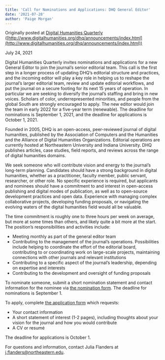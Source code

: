 ```yaml
---
title: 'Call for Nominations and Applications: DHQ General Editor'
date: '2021-07-28'
author: 'Paige Morgan'
---
```

Originally posted at [Digital Humanities Quarterly](http://www.digitalhumanities.org/dhq/announcements/index.html) ([http://www.digitalhumanities.org/dhq/announcements/index.html](http://www.digitalhumanities.org/dhq/announcements/index.html))

July 24, 2021

Digital Humanities Quarterly invites nominations and applications for a new General Editor to join the journal’s senior editorial team. This call is the first step in a longer process of updating DHQ’s editorial structure and practices, and the incoming editor will play a key role in helping us to reshape the journal’s larger editorial team, review and update editorial workflows, and put the journal on a secure footing for its next 15 years of operation. In particular we are seeking to diversify the journal’s staffing and bring in new voices. Scholars of color, underrepresented minorities, and people from the global South are strongly encouraged to apply. The new editor would join the team in early 2022 for a five-year term (renewable). The deadline for nominations is September 1, 2021, and the deadline for applications is October 1, 2021.

Founded in 2005, DHQ is an open-access, peer-reviewed journal of digital humanities, published by the Association of Computers and the Humanities and the Alliance of Digital Humanities Organizations. Editorial operations are currently hosted at Northeastern University and Indiana University. DHQ publishes articles, case studies, field reports, and reviews across the range of digital humanities domains.

We seek someone who will contribute vision and energy to the journal’s long-term planning. Candidates should have a strong background in digital humanities, whether as a practitioner, faculty member, public servant, researcher, or other role. No specific experience is required, but applicants and nominees should have a commitment to and interest in open-access publishing and digital modes of publication, as well as to open-source development practices and open data. Experience with managing complex collaborative projects, developing funding proposals, or navigating the evolving waters of the digital humanities field would all be valuable.

The time commitment is roughly one to three hours per week on average, but more at some times than others, and likely quite a bit more at the start. The position’s responsibilities and activities include:

- Meeting monthly as part of the general editor team
- Contributing to the management of the journal’s operations. Possibilities include helping to coordinate the effort of the editorial board, contributing to or coordinating work on large-scale projects, maintaining connections with other journals and relevant institutions
- Contributing to a specific aspect of the journal’s leadership, depending on expertise and interests
- Contributing to the development and oversight of funding proposals

To nominate someone, submit a short nomination statement and contact information for the nominee via [the nomination form](https://docs.google.com/forms/d/e/1FAIpQLSfHUmYNhXsiVbC2jZ1cjv9uk-PIV43Fx3HRlAhXPKAhaLt1Pg/viewform). The deadline for nominations is September 1.

To apply, complete [the application form](https://docs.google.com/forms/d/e/1FAIpQLSci6BQpuMcaLRQKX3c80kkJH7IegVpVXv9Nngg7-ykczCSODw/viewform) which requests:

- Your contact information
- A short statement of interest (1-2 pages), including thoughts about your vision for the journal and how you would contribute
- A CV or resumé

The deadline for applications is October 1.

For questions and information, contact Julia Flanders at j.flanders@northeastern.edu.